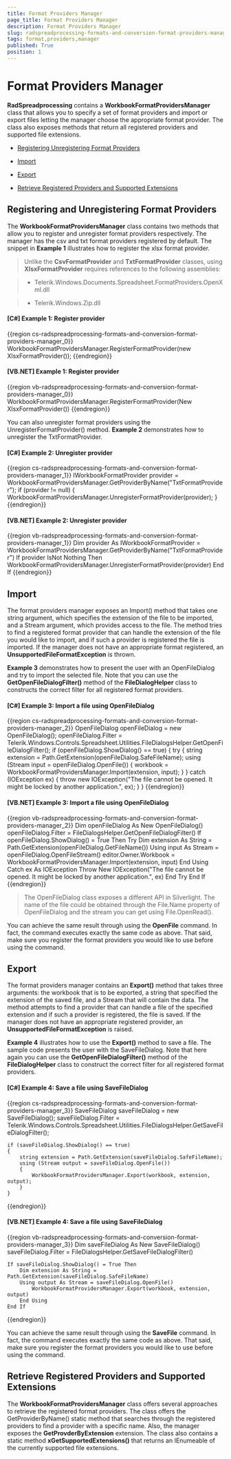 ```yaml
---
title: Format Providers Manager
page_title: Format Providers Manager
description: Format Providers Manager
slug: radspreadprocessing-formats-and-conversion-format-providers-manager
tags: format,providers,manager
published: True
position: 1
---
```


# Format Providers Manager



 __RadSpreadprocessing__ contains a __WorkbookFormatProvidersManager__ class that allows you to specify a set of format providers and import or export files letting the manager choose the appropriate format provider. The class also exposes methods that return all registered providers and supported file extensions.
      

* [Registering Unregistering Format Providers](#registering-and-unregistering-format-providers)

* [Import](#import)

* [Export](#export)

* [Retrieve Registered Providers and Supported Extensions](#retrieve-registered-providers-and-supported-extensions)

## Registering and Unregistering Format Providers

The __WorkbookFormatProvidersManager__ class contains two methods that allow you to register and unregister format providers respectively. The manager has the csv and txt format providers registered by default. The snippet in __Example 1__ illustrates how to register the xlsx format provider.
        

>Unlike the __CsvFormatProvider__ and __TxtFormatProvider__ classes, using __XlsxFormatProvider__ requires references to the following assemblies:
          

>* Telerik.Windows.Documents.Spreadsheet.FormatProviders.OpenXml.dll
              

>* Telerik.Windows.Zip.dll
              

#### __[C#] Example 1: Register provider__

{{region cs-radspreadprocessing-formats-and-conversion-format-providers-manager_0}}
	WorkbookFormatProvidersManager.RegisterFormatProvider(new XlsxFormatProvider());
{{endregion}}



#### __[VB.NET] Example 1: Register provider__

{{region vb-radspreadprocessing-formats-and-conversion-format-providers-manager_0}}
	WorkbookFormatProvidersManager.RegisterFormatProvider(New XlsxFormatProvider())
{{endregion}}




You can also unregister format providers using the UnregisterFormatProvider() method. __Example 2__ demonstrates how to unregister the TxtFormatProvider.
        

#### __[C#] Example 2: Unregister provider__

{{region cs-radspreadprocessing-formats-and-conversion-format-providers-manager_1}}
	IWorkbookFormatProvider provider = WorkbookFormatProvidersManager.GetProviderByName("TxtFormatProvider");
	if (provider != null)
	{
	    WorkbookFormatProvidersManager.UnregisterFormatProvider(provider);
	}
{{endregion}}



#### __[VB.NET] Example 2: Unregister provider__

{{region vb-radspreadprocessing-formats-and-conversion-format-providers-manager_1}}
	Dim provider As IWorkbookFormatProvider = WorkbookFormatProvidersManager.GetProviderByName("TxtFormatProvider")
	If provider IsNot Nothing Then
	    WorkbookFormatProvidersManager.UnregisterFormatProvider(provider)
	End If
{{endregion}}

## Import

The format providers manager exposes an Import() method that takes one string argument, which specifies the extension of the file to be imported, and a Stream argument, which provides access to the file. The method tries to find a registered format provider that can handle the extension of the file you would like to import, and if such a provider is registered the file is imported. If the manager does not have an appropriate format registered, an __UnsupportedFileFormatException__ is thrown.
        

__Example 3__ demonstrates how to present the user with an OpenFileDialog and try to import the selected file. Note that you can use the __GetOpenFileDialogFilter()__ method of the __FileDialogHelper__ class to constructs the correct filter for all registered format providers.

#### __[C#] Example 3: Import a file using OpenFileDialog__

{{region cs-radspreadprocessing-formats-and-conversion-format-providers-manager_2}}
	OpenFileDialog openFileDialog = new OpenFileDialog();
	openFileDialog.Filter = Telerik.Windows.Controls.Spreadsheet.Utilities.FileDialogsHelper.GetOpenFileDialogFilter();
	if (openFileDialog.ShowDialog() == true)
	{
	    try
	    {
	        string extension = Path.GetExtension(openFileDialog.SafeFileName);
	        using (Stream input = openFileDialog.OpenFile())
	        {
	            workbook = WorkbookFormatProvidersManager.Import(extension, input);
	        }
	    }
	    catch (IOException ex)
	    {
	        throw new IOException("The file cannot be opened. It might be locked by another application.", ex);
	    }
	}
{{endregion}}



#### __[VB.NET] Example 3: Import a file using OpenFileDialog__

{{region vb-radspreadprocessing-formats-and-conversion-format-providers-manager_2}}
	Dim openFileDialog As New OpenFileDialog()
	openFileDialog.Filter = FileDialogsHelper.GetOpenFileDialogFilter()
	If openFileDialog.ShowDialog() = True Then
	    Try
	        Dim extension As String = Path.GetExtension(openFileDialog.GetFileName())
	        Using input As Stream = openFileDialog.OpenFileStream()
	            editor.Owner.Workbook = WorkbookFormatProvidersManager.Import(extension, input)
	        End Using
	    Catch ex As IOException
	        Throw New IOException("The file cannot be opened. It might be locked by another application.", ex)
	    End Try
	End If
{{endregion}}


> The OpenFileDialog class exposes a different API in Silverlight. The name of the file could be obtained through the File.Name property of OpenFileDialog and the stream you can get using File.OpenRead().


You can achieve the same result through using the __OpenFile__ command. In fact, the command executes exactly the same code as above. That said, make sure you register the format providers you would like to use before using the command.
        

## Export

The format providers manager contains an __Export()__ method that takes three arguments: the workbook that is to be exported, a string that specified the extension of the saved file, and a Stream that will contain the data. The method attempts to find a provider that can handle a file of the specified extension and if such a provider is registered, the file is saved. If the manager does not have an appropriate registered provider, an __UnsupportedFileFormatException__ is raised.
        

__Example 4__ illustrates how to use the __Export()__ method to save a file. The sample code presents the user with the SaveFileDialog. Note that here again you can use the __GetOpenFileDialogFilter()__ method of the __FileDialogHelper__ class to construct the correct filter for all registered format providers.
        

#### __[C#] Example 4: Save a file using SaveFileDialog__

{{region cs-radspreadprocessing-formats-and-conversion-format-providers-manager_3}}
	SaveFileDialog saveFileDialog = new SaveFileDialog();
	saveFileDialog.Filter = Telerik.Windows.Controls.Spreadsheet.Utilities.FileDialogsHelper.GetSaveFileDialogFilter();
	
	if (saveFileDialog.ShowDialog() == true)
	{
	    string extension = Path.GetExtension(saveFileDialog.SafeFileName);
	    using (Stream output = saveFileDialog.OpenFile())
	    {
	        WorkbookFormatProvidersManager.Export(workbook, extension, output);
	    }
	}
{{endregion}}



#### __[VB.NET] Example 4: Save a file using SaveFileDialog__

{{region vb-radspreadprocessing-formats-and-conversion-format-providers-manager_3}}
	Dim saveFileDialog As New SaveFileDialog()
	saveFileDialog.Filter = FileDialogsHelper.GetSaveFileDialogFilter()
	
	If saveFileDialog.ShowDialog() = True Then
	    Dim extension As String = Path.GetExtension(saveFileDialog.SafeFileName)
	    Using output As Stream = saveFileDialog.OpenFile()
	        WorkbookFormatProvidersManager.Export(workbook, extension, output)
	    End Using
	End If
{{endregion}}



You can achieve the same result through using the __SaveFile__ command. In fact, the command executes exactly the same code as above. That said, make sure you register the format providers you would like to use before using the command.
        

## Retrieve Registered Providers and Supported Extensions

The __WorkbookFormatProvidersManager__ class offers several approaches to retrieve the registered format providers. The class offers the GetProviderByName() static method that searches through the registered providers to find a provider with a specific name. Also, the manager exposes the __GetProvderByExtension__ extension. The class also contains a static method  __xGetSupportedExtensions()__ that returns an IEnumeable of the currently supported file extensions.

